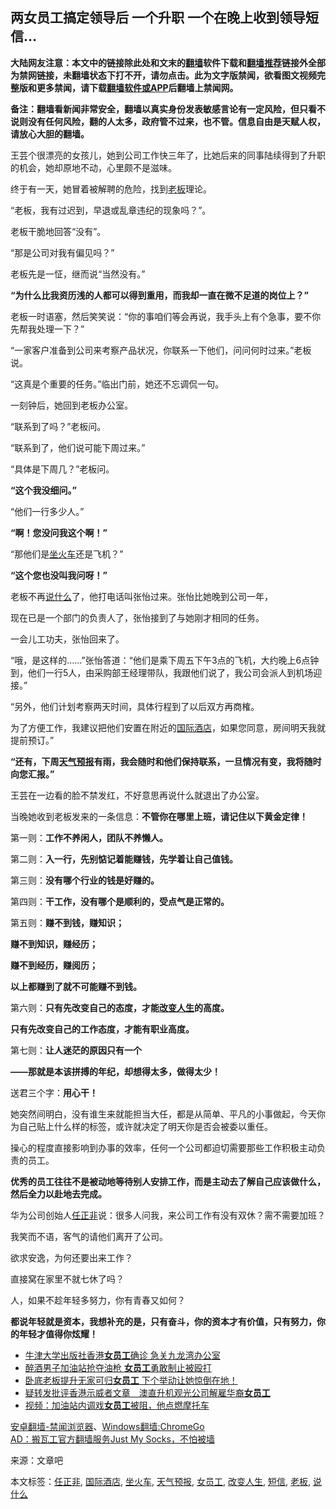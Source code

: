  <h2>两女员工搞定领导后 一个升职 一个在晚上收到领导短信…</h2> <p class="notice"><b>大陆网友注意：本文中的链接除此处和文末的<a href="https://github.com/bannedbook/fanqiang" >翻墙</a>软件下载和<a href="https://github.com/killgcd/justmysocks/blob/master/README.md">翻墙推荐</a>链接外全部为禁网链接，未翻墙状态下打不开，请勿点击。此为文字版禁闻，欲看图文视频完整版和更多禁闻，请下载<a href="https://github.com/bannedbook/fanqiang">翻墙软件或APP</a>后翻墙上禁闻网。</p><p>备注：翻墙看新闻非常安全，翻墙以真实身份发表敏感言论有一定风险，但只看不说则没有任何风险，翻的人太多，政府管不过来，也不管。信息自由是天赋人权，请放心大胆的翻墙。</b></p>  <div class="entry"> <p id="conimg">王芸个很漂亮的女孩儿，她到公司工作快三年了，比她后来的同事陆续得到了升职的机会，她却原地不动，心里颇不是滋味。</p> <p>终于有一天，她冒着被解聘的危险，找到<a href="https://www.bannedbook.org/bnews/tag/%e8%80%81%e6%9d%bf/" class="st_tag internal_tag" rel="tag" title="标签 老板 下的日志">老板</a>理论。</p> <p>“老板，我有过迟到，早退或乱章违纪的现象吗？”。</p> <p>老板干脆地回答“没有”。</p> <p>“那是公司对我有偏见吗？”</p> <p>老板先是一怔，继而说“当然没有。”</p> <p><strong>“为什么比我资历浅的人都可以得到重用，而我却一直在微不足道的岗位上？”</strong></p> <p>老板一时语塞，然后笑笑说：“你的事咱们等会再说，我手头上有个急事，要不你先帮我处理一下？”</p> <p>“一家客户准备到公司来考察产品状况，你联系一下他们，问问何时过来。”老板说。</p> <p>“这真是个重要的任务。”临出门前，她还不忘调侃一句。</p> <p>一刻钟后，她回到老板办公室。</p> <p>“联系到了吗？”老板问。</p>  <p>“联系到了，他们说可能下周过来。”</p> <p>“具体是下周几？”老板问。</p> <p><strong>“这个我没细问。”</strong></p> <p>“他们一行多少人。”</p> <p><strong>“啊！您没问我这个啊！”</strong></p> <p>“那他们是<a href="https://www.bannedbook.org/bnews/tag/%E5%9D%90%E7%81%AB%E8%BD%A6/" class="st_tag internal_tag" rel="tag" title="标签 坐火车 下的日志">坐火车</a>还是飞机？”</p> <p><strong>“这个您也没叫我问呀！”</strong></p> <p>老板不再<a href="https://www.bannedbook.org/bnews/tag/%E8%AF%B4%E4%BB%80%E4%B9%88/" class="st_tag internal_tag" rel="tag" title="标签 说什么 下的日志">说什么</a>了，他打电话叫张怡过来。张怡比她晚到公司一年，</p> <p>现在已是一个部门的负责人了，张怡接到了与她刚才相同的任务。</p> <p>一会儿工功夫，张怡回来了。</p> <p>“哦，是这样的……”张怡答道：“他们是乘下周五下午3点的飞机，大约晚上6点钟到，他们一行5人，由采购部王经理带队，我跟他们说了，我公司会派人到机场迎接。”</p> <p>“另外，他们计划考察两天时间，具体行程到了以后双方再商榷。</p>  <p>为了方便工作，我建议把他们安置在附近的<a href="https://www.bannedbook.org/bnews/tag/%E5%9B%BD%E9%99%85%E9%85%92%E5%BA%97/" class="st_tag internal_tag" rel="tag" title="标签 国际酒店 下的日志">国际酒店</a>，如果您同意，房间明天我就提前预订。”</p> <p><strong>“还有，下周<a href="https://www.bannedbook.org/bnews/tag/%E5%A4%A9%E6%B0%94%E9%A2%84%E6%8A%A5/" class="st_tag internal_tag" rel="tag" title="标签 天气预报 下的日志">天气预报</a>有雨，我会随时和他们保持联系，一旦情况有变，我将随时向您汇报。”</strong></p> <p>王芸在一边看的脸不禁发红，不好意思再说什么就退出了办公室。</p> <p>当晚她收到老板发来的一条信息：<strong>不管你在哪里上班，请记住以下黄金定律！</strong></p> <p>第一则：<strong>工作不养闲人，团队不养懒人。</strong></p> <p>第二则：<strong>入一行，先别惦记着能赚钱，先学着让自己值钱。</strong></p> <p>第三则：<strong>没有哪个行业的钱是好赚的。</strong></p> <p>第四则：<strong>干工作，没有哪个是顺利的，受点气是正常的。</strong></p> <p>第五则：<strong>赚不到钱，赚知识；</strong></p> <p><strong>赚不到知识，赚经历；</strong></p> <p><strong>赚不到经历，赚阅历；</strong></p> <p><strong>以上都赚到了就不可能赚不到钱。</strong></p>  <p>第六则：<strong>只有先改变自己的态度，才能<a href="https://www.bannedbook.org/bnews/tag/%E6%94%B9%E5%8F%98%E4%BA%BA%E7%94%9F/" class="st_tag internal_tag" rel="tag" title="标签 改变人生 下的日志">改变人生</a>的高度。</strong></p> <p><strong>只有先改变自己的工作态度，才能有职业高度。</strong></p> <p>第七则：<strong>让人迷茫的原因只有一个</strong></p> <p><strong>——那就是本该拼搏的年纪，却想得太多，做得太少！</strong></p> <p>送君三个字：<strong>用心干！</strong></p> <p>她突然间明白，没有谁生来就能担当大任，都是从简单、平凡的小事做起，今天你为自己贴上什么样的标签，或许就决定了明天你是否会被委以重任。</p> <p>操心的程度直接影响到办事的效率，任何一个公司都迫切需要那些工作积极主动负责的员工。</p> <p><strong>优秀的员工往往不是被动地等待别人安排工作，而是主动去了解自己应该做什么，然后全力以赴地去完成。</strong></p> <p>华为公司创始人<a href="https://www.bannedbook.org/bnews/tag/%E4%BB%BB%E6%AD%A3%E9%9D%9E/" class="st_tag internal_tag" rel="tag" title="标签 任正非 下的日志">任正非</a>说：很多人问我，来公司工作有没有双休？需不需要加班？</p> <p>我笑而不语，客气的请他们离开了公司。</p> <p>欲求安逸，为何还要出来工作？</p> <p>直接窝在家里不就七休了吗？</p>  <p>人，如果不趁年轻多努力，你有青春又如何？</p> <p><strong>都说年轻就是资本，我想补充的是，只有奋斗，你的资本才有价值，只有努力，你的年轻才值得你炫耀！</strong></p> <ul class='op-related-articles' title='相关阅读'> <li><a href='https://www.bannedbook.org/bnews/cnnews/hknews/20200220/1280049.html' target='_blank'>牛津大学出版社香港<b>女员工</b>确诊 急关九龙湾办公室</a></li> <li><a href='https://www.bannedbook.org/bnews/baitai/20191123/1228485.html' target='_blank'>醉酒男子加油站抢夺油枪 <b>女员工</b>勇敢制止被殴打</a></li> <li><a href='https://www.bannedbook.org/bnews/funmedia/20190928/1198554.html' target='_blank'>卧底老板提升无家可归<b>女员工</b> 下个举动让她惊倒在地！</a></li> <li><a href='https://www.bannedbook.org/bnews/headline/20190823/1179538.html' target='_blank'>疑转发批评香港示威者文章　澳直升机观光公司解雇华裔<b>女员工</b></a></li> <li><a href='https://www.bannedbook.org/bnews/baitai/20190801/1167708.html' target='_blank'>视频：加油站内调戏<b>女员工</b>被阻，他点燃摩托车</a></li> </ul> <div class="texttj"> <a href="https://github.com/bannedbook/fanqiang/wiki/%E5%AE%89%E5%8D%93%E7%BF%BB%E5%A2%99-%E7%A6%81%E9%97%BB%E6%B5%8F%E8%A7%88%E5%99%A8" target="_blank">安卓翻墙-禁闻浏览器</a>、<a href="https://github.com/bannedbook/fanqiang/wiki/Chrome%E4%B8%80%E9%94%AE%E7%BF%BB%E5%A2%99%E5%8C%85" target="_blank">Windows翻墙:ChromeGo</a><br/> <a href="https://github.com/killgcd/justmysocks/blob/master/README.md" target="_blank">AD：搬瓦工官方翻墙服务Just My Socks，不怕被墙</a> </div><p> 来源：文章吧 </p><a name='sharetosocial'></a>           </div><!--END ENTRY--> <div class="postfooter"> <div>本文标签：<a href="https://www.bannedbook.org/bnews/tag/%E4%BB%BB%E6%AD%A3%E9%9D%9E/" rel="tag">任正非</a>, <a href="https://www.bannedbook.org/bnews/tag/%E5%9B%BD%E9%99%85%E9%85%92%E5%BA%97/" rel="tag">国际酒店</a>, <a href="https://www.bannedbook.org/bnews/tag/%E5%9D%90%E7%81%AB%E8%BD%A6/" rel="tag">坐火车</a>, <a href="https://www.bannedbook.org/bnews/tag/%E5%A4%A9%E6%B0%94%E9%A2%84%E6%8A%A5/" rel="tag">天气预报</a>, <a href="https://www.bannedbook.org/bnews/tag/%E5%A5%B3%E5%91%98%E5%B7%A5/" rel="tag">女员工</a>, <a href="https://www.bannedbook.org/bnews/tag/%E6%94%B9%E5%8F%98%E4%BA%BA%E7%94%9F/" rel="tag">改变人生</a>, <a href="https://www.bannedbook.org/bnews/tag/%E7%9F%AD%E4%BF%A1/" rel="tag">短信</a>, <a href="https://www.bannedbook.org/bnews/tag/%e8%80%81%e6%9d%bf/" rel="tag">老板</a>, <a href="https://www.bannedbook.org/bnews/tag/%E8%AF%B4%E4%BB%80%E4%B9%88/" rel="tag">说什么</a></div>  </div><!--END POSTFOOTER--> 